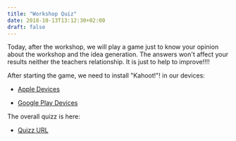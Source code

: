 ```yaml
---
title: "Workshop Quiz"
date: 2018-10-13T13:12:30+02:00
draft: false
---
```


Today, after the workshop, we will play a game just to know your opinion about the workshop and the idea generation. The answers won't affect your results neither the teachers relationship. It is just to help to improve!!!!

After starting the game, we need to install "Kahoot!"! in our devices: 

- [Apple Devices](https://itunes.apple.com/us/app/kahoot-play-create-quizzes/id1131203560?mt=8)

- [Google Play Devices](https://play.google.com/store/apps/details?id=no.mobitroll.kahoot.android&hl=en)

The overall quizz is here:

- [Quizz URL](https://play.kahoot.it/#/k/2015d26a-ed7f-432f-b361-30e5f4a9c667)
